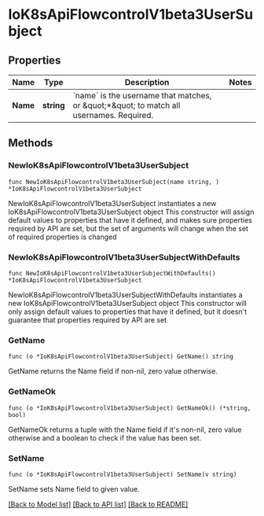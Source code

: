 # IoK8sApiFlowcontrolV1beta3UserSubject

## Properties

Name | Type | Description | Notes
------------ | ------------- | ------------- | -------------
**Name** | **string** | &#x60;name&#x60; is the username that matches, or \&quot;*\&quot; to match all usernames. Required. | 

## Methods

### NewIoK8sApiFlowcontrolV1beta3UserSubject

`func NewIoK8sApiFlowcontrolV1beta3UserSubject(name string, ) *IoK8sApiFlowcontrolV1beta3UserSubject`

NewIoK8sApiFlowcontrolV1beta3UserSubject instantiates a new IoK8sApiFlowcontrolV1beta3UserSubject object
This constructor will assign default values to properties that have it defined,
and makes sure properties required by API are set, but the set of arguments
will change when the set of required properties is changed

### NewIoK8sApiFlowcontrolV1beta3UserSubjectWithDefaults

`func NewIoK8sApiFlowcontrolV1beta3UserSubjectWithDefaults() *IoK8sApiFlowcontrolV1beta3UserSubject`

NewIoK8sApiFlowcontrolV1beta3UserSubjectWithDefaults instantiates a new IoK8sApiFlowcontrolV1beta3UserSubject object
This constructor will only assign default values to properties that have it defined,
but it doesn't guarantee that properties required by API are set

### GetName

`func (o *IoK8sApiFlowcontrolV1beta3UserSubject) GetName() string`

GetName returns the Name field if non-nil, zero value otherwise.

### GetNameOk

`func (o *IoK8sApiFlowcontrolV1beta3UserSubject) GetNameOk() (*string, bool)`

GetNameOk returns a tuple with the Name field if it's non-nil, zero value otherwise
and a boolean to check if the value has been set.

### SetName

`func (o *IoK8sApiFlowcontrolV1beta3UserSubject) SetName(v string)`

SetName sets Name field to given value.



[[Back to Model list]](../README.md#documentation-for-models) [[Back to API list]](../README.md#documentation-for-api-endpoints) [[Back to README]](../README.md)



